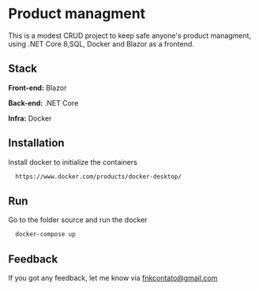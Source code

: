 
# Product managment

This is a modest CRUD project to keep safe anyone's product managment, using .NET Core 8,SQL, Docker and Blazor as a frontend.


## Stack

**Front-end:** Blazor

**Back-end:** .NET Core

**Infra:** Docker


## Installation 

Install docker to initialize the containers

```bash
  https://www.docker.com/products/docker-desktop/
```
## Run 

Go to the folder source and run the docker

```bash
  docker-compose up
```

## Feedback

If you got any feedback,  let me know via fnkcontato@gmail.com

